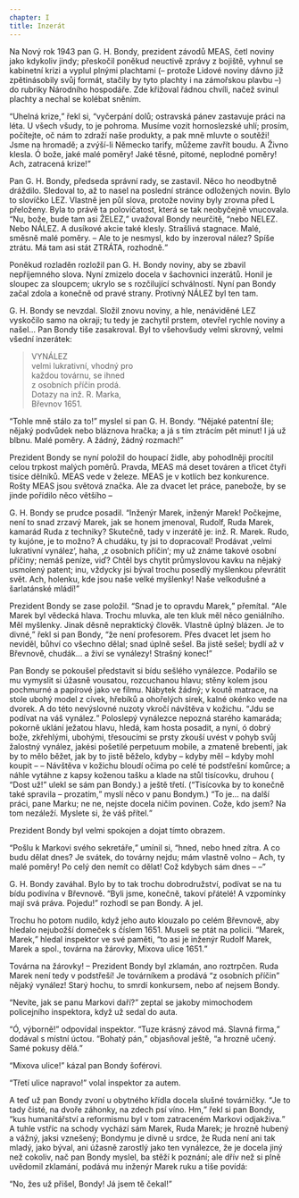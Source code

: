 ```yaml
---
chapter: I
title: Inzerát
---
```


Na Nový rok 1943 pan G. H. Bondy, prezident závodů MEAS, četl noviny jako kdykoliv jindy; přeskočil poněkud neuctivě zprávy z bojiště, vyhnul se kabinetní krizi a vyplul plnými plachtami (– protože Lidové noviny dávno již zpětinásobily svůj formát, stačily by tyto plachty i na zámořskou plavbu –) do rubriky Národního hospodáře.
Zde křižoval řádnou chvíli, načež svinul plachty a nechal se kolébat sněním.

<q>Uhelná krize,</q> řekl si, <q>vyčerpání dolů; ostravská pánev zastavuje práci na léta.
U všech všudy, to je pohroma.
Musíme vozit hornoslezské uhlí; prosím, počítejte, oč nám to zdraží naše produkty, a pak mně mluvte o soutěži!
Jsme na hromadě; a zvýší-li Německo tarify, můžeme zavřít boudu.
A Živno klesla.
Ó bože, jaké malé poměry!
Jaké těsné, pitomé, neplodné poměry!
Ach, zatracená krize!</q>

Pan G. H. Bondy, předseda správní rady, se zastavil.
Něco ho neodbytně dráždilo.
Sledoval to, až to nasel na poslední stránce odložených novin.
Bylo to slovíčko LEZ. Vlastně jen půl slova, protože noviny byly zrovna před L přeloženy.
Byla to právě ta polovičatost, která se tak neobyčejně vnucovala.
<q>Nu, bože, bude tam asi ŽELEZ,</q> uvažoval Bondy neurčitě, <q>nebo NELEZ.
Nebo NÁLEZ. A dusíkové akcie také klesly.
Strašlivá stagnace.
Malé, směsně malé poměry.
– Ale to je nesmysl, kdo by inzeroval nález?
Spíše ztrátu.
Má tam asi stát ZTRÁTA, rozhodně.</q>

Poněkud rozladěn rozložil pan G. H. Bondy noviny, aby se zbavil nepříjemného slova.
Nyní zmizelo docela v šachovnici inzerátů.
Honil je sloupec za sloupcem; ukrylo se s rozčilující schválností.
Nyní pan Bondy začal zdola a konečně od pravé strany.
Protivný NÁLEZ byl ten tam.

G. H. Bondy se nevzdal.
Složil znovu noviny, a hle, nenáviděné LEZ vyskočilo samo na okraji; tu tedy je zachytil prstem, otevřel rychle noviny a našel… Pan Bondy tiše zasakroval.
Byl to všehovšudy velmi skrovný, velmi všední inzerátek:

> VYNÁLEZ  
> velmi lukrativní, vhodný pro  
> každou továrnu, se ihned  
> z osobních příčin prodá.  
> Dotazy na inž. R. Marka,  
> Břevnov 1651.

<q>Tohle mně stálo za to!</q>
myslel si pan G. H. Bondy.
<q>Nějaké patentní šle; nějaký podvůdek nebo bláznova hračka; a já s tím ztrácím pět minut!
I já už blbnu.
Malé poměry.
A žádný, žádný rozmach!</q>

Prezident Bondy se nyní položil do houpací židle, aby pohodlněji procítil celou trpkost malých poměrů.
Pravda, MEAS má deset továren a třicet čtyři tisíce dělníků.
MEAS vede v železe.
MEAS je v kotlích bez konkurence.
Rošty MEAS jsou světová značka.
Ale za dvacet let práce, panebože, by se jinde pořídilo něco většího –

G. H. Bondy se prudce posadil.
<q>Inženýr Marek, inženýr Marek!
Počkejme, není to snad zrzavý Marek, jak se honem jmenoval, Rudolf, Ruda Marek, kamarád Ruda z techniky?
Skutečně, tady v inzerátě je: inž. R. Marek.
Rudo, ty kujóne, je to možno?
A chudáku, ty jsi to dopracoval!
Prodávat ,velmi lukrativní vynález‘, haha, ,z osobních příčin‘; my už známe takové osobní příčiny; nemáš peníze, viď?
Chtěl bys chytit průmyslovou kavku na nějaký usmolený patent; inu, vždycky jsi býval trochu posedlý myšlenkou převrátit svět.
Ach, holenku, kde jsou naše velké myšlenky!
Naše velkodušné a šarlatánské mládí!</q>

Prezident Bondy se zase položil.
<q>Snad je to opravdu Marek,</q> přemítal.
<q>Ale Marek byl vědecká hlava.
Trochu mluvka, ale ten kluk měl něco geniálního.
Měl myšlenky.
Jinak děsně nepraktický člověk.
Vlastně úplný blázen.
Je to divné,</q> řekl si pan Bondy, <q>že není profesorem.
Přes dvacet let jsem ho neviděl, bůhví co všechno dělal; snad úplně sešel.
Ba jistě sešel; bydlí až v
Břevnově, chudák… a živí se vynálezy!
Strašný konec!</q>

Pan Bondy se pokoušel představit si bídu sešlého vynálezce.
Podařilo se mu vymyslit si úžasně vousatou, rozcuchanou hlavu; stěny kolem jsou pochmurné a papírové jako ve filmu.
Nábytek žádný; v koutě matrace, na stole ubohý model z cívek, hřebíků a ohořelých sirek, kalné okénko vede na dvorek.
A do této nevýslovné nuzoty vkročí návštěva v kožichu.
<q>Jdu se podívat na váš vynález.</q>
Poloslepý vynálezce nepozná starého kamaráda; pokorně uklání ježatou hlavu, hledá, kam hosta posadit, a nyní, ó dobrý bože, zkřehlými, ubohými, třesoucími se prsty zkouší uvést v pohyb svůj žalostný vynález, jakési pošetilé perpetuum mobile, a zmateně brebentí, jak by to mělo běžet, jak by to jistě běželo, kdyby – kdyby měl – kdyby mohl koupit – – Návštěva v kožichu bloudí očima po celé té podstřešní komůrce; a náhle vytáhne z kapsy koženou tašku a klade na stůl tisícovku, druhou (
<q>Dost už!</q>
ulekl se sám pan Bondy.) a ještě třetí.
(<q>Tisícovka by to konečně také spravila – prozatím,</q> myslí něco v panu Bondym.)
<q>To je… na další práci, pane Marku; ne ne, nejste docela ničím povinen.
Cože, kdo jsem?
Na tom nezáleží.
Myslete si, že váš přítel.</q>

Prezident Bondy byl velmi spokojen a dojat tímto obrazem.

<q>Pošlu k Markovi svého sekretáře,</q> umínil si, <q>hned, nebo hned zítra.
A co budu dělat dnes?
Je svátek, do továrny nejdu; mám vlastně volno – Ach, ty malé poměry!
Po celý den nemít co dělat!
Což kdybych sám dnes – –</q>

G. H. Bondy zaváhal.
Bylo by to tak trochu dobrodružství, podívat se na tu bídu podivína v Břevnově.
<q>Byli jsme, konečně, takoví přátelé!
A vzpomínky mají svá práva.
Pojedu!</q>
rozhodl se pan Bondy.
A jel.

Trochu ho potom nudilo, když jeho auto klouzalo po celém
Břevnově, aby hledalo nejubožší domeček s číslem 1651. Museli se ptát na policii.
<q>Marek, Marek,</q> hledal inspektor ve své paměti, <q>to asi je inženýr
Rudolf Marek, Marek a spol., továrna na žárovky, Mixova ulice 1651.</q>

Továrna na žárovky! – Prezident Bondy byl zklamán, ano roztrpčen.
Ruda Marek není tedy v podstřeší!
Je továrníkem a prodává
<q>z osobních příčin</q>
nějaký vynález!
Starý hochu, to smrdí konkursem, nebo ať nejsem Bondy.

<q>Nevíte, jak se panu Markovi daří?</q>
zeptal se jakoby mimochodem policejního inspektora, když už sedal do auta.

<q>Ó, výborně!</q>
odpovídal inspektor.
<q>Tuze krásný závod má.
Slavná firma,</q> dodával s místní úctou.
<q>Bohatý pán,</q> objasňoval ještě, <q>a hrozně učený.
Samé pokusy dělá.</q>

<q>Mixova ulice!</q>
kázal pan Bondy šoférovi.

<q>Třetí ulice napravo!</q>
volal inspektor za autem.

A teď už pan Bondy zvoní u obytného křídla docela slušné továrničky.
<q>Je to tady čisté, na dvoře záhonky, na zdech psí víno.
Hm,</q> řekl si pan Bondy, <q>kus humanitářství a reformismu byl v tom zatraceném Markovi odjakživa.</q>
A tuhle vstříc na schody vychází sám Marek, Ruda Marek; je hrozně hubený a vážný, jaksi vznešený; Bondymu je divně u srdce, že Ruda není ani tak mladý, jako býval, ani úžasně zarostlý jako ten vynálezce, že je docela jiný než cokoliv, nač pan Bondy myslel, ba stěží k poznání; ale dřív než si plně uvědomil zklamání, podává mu inženýr Marek ruku a tiše povídá:

<q>No, žes už přišel, Bondy!
Já jsem tě čekal!</q>
